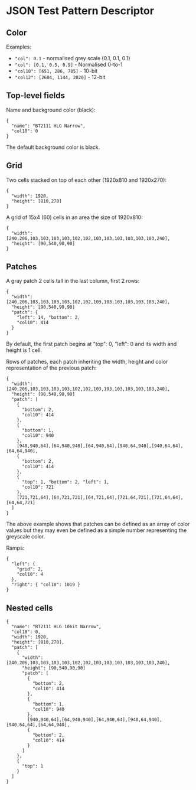 JSON Test Pattern Descriptor
============================

Color
-----

Examples:
- `"col": 0.1` - normalised grey scale (0.1, 0.1, 0.1)
- `"col": [0.1, 0.5, 0.9]` - Normalised 0-to-1
- `"col10": [651, 286, 705]` - 10-bit
- `"col12": [2604, 1144, 2820]` - 12-bit

Top-level fields
----------------

Name and background color (black):
```
{
  "name": "BT2111 HLG Narrow",
  "col10": 0
}
```

The default background color is black.

Grid
----

Two cells stacked on top of each other (1920x810 and 1920x270):
```
{
  "width": 1920,
  "height": [810,270]
}
```

A grid of 15x4 (60) cells in an area the size of 1920x810:
```
{
  "width": [240,206,103,103,103,103,102,102,103,103,103,103,103,103,240],
  "height": [90,540,90,90]
}
```

Patches
-------

A gray patch 2 cells tall in the last column, first 2 rows:
```
{
  "width": [240,206,103,103,103,103,102,102,103,103,103,103,103,103,240],
  "height": [90,540,90,90]
  "patch": {
    "left": 14, "bottom": 2,
    "col10": 414
  }
}
```

By default, the first patch begins at "top": 0, "left": 0 and its width and height is 1 cell.

Rows of patches, each patch inheriting the width, height and color representation of the previous patch:
```
{
  "width": [240,206,103,103,103,103,102,102,103,103,103,103,103,103,240],
  "height": [90,540,90,90]
  "patch": [
    {
      "bottom": 2, 
      "col10": 414
    },
    {
      "bottom": 1,
      "col10": 940
    },
    [940,940,64],[64,940,940],[64,940,64],[940,64,940],[940,64,64],[64,64,940],
    {
      "bottom": 2,
      "col10": 414
    },
    {
      "top": 1, "bottom": 2, "left": 1,
      "col10": 721
    },
    [721,721,64],[64,721,721],[64,721,64],[721,64,721],[721,64,64],[64,64,721]
  ]
}
```

The above example shows that patches can be defined as an array of color values but they may even be defined as a simple number representing the greyscale color.

Ramps:
```
{
  "left": {
    "grid": 2,
    "col10": 4
  },
  "right": { "col10": 1019 }
}
```

Nested cells
------------

```
{
  "name": "BT2111 HLG 10bit Narrow",
  "col10": 0,
  "width": 1920,
  "height": [810,270],
  "patch": [
    {
      "width": [240,206,103,103,103,103,102,102,103,103,103,103,103,103,240],
      "height": [90,540,90,90]
      "patch": [
        {
          "bottom": 2,
          "col10": 414
        },
        {
          "bottom": 1,
          "col10": 940
        },
        [940,940,64],[64,940,940],[64,940,64],[940,64,940],[940,64,64],[64,64,940],
        {
          "bottom": 2,
          "col10": 414
        }
      ]
    },
    {
      "top": 1
    }
  ]
}
```
